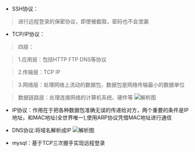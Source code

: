 * SSH协议：
>进行远程登录的保密协议，即使被截取，密码也不会泄漏

* TCP/IP协议：
>四层：

>1.应用层：包括HTTP FTP DNS等协议

>2.传输层：TCP IP

>3.网络层：处理网络上流动的数据包，数据包是网络传输最小的数据单位

>数据链路层：处理连接网络的计算机系统、硬件等
![解析图](https://i.imgur.com/0sNPNMF.png)

* IP协议：作用在于把各种数据包准确无误的传递给对方，两个重要的条件是IP地址，和MAC地址(全世界唯一),使用ARP协议凭借MAC地址进行通信
* DNS协议:将域名解析成IP
![解析图](https://i.imgur.com/38X28cb.jpg)

* mysql：基于TCP三次握手实现远程登录